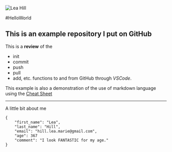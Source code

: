 ![Lea Hill](hill,lea.jpg/500/500?image=1000)

#HelloWorld

This is an example repository I put on GitHub
---
This is a **review** of the
- init
- commit
- push
- pull
- add, etc.
functions to and from GitHub through *VSCode*.

This example is also a demonstration of the use of markdown language using the [Cheat Sheet](https://www.markdownguide.org/cheat-sheet/)

---

A little bit about me

```
{
    "first_name": "Lea",
    "last_name": "Hill",
    "email": "hill.lea.marie@gmail.com",
    "age": 367
    "comment": "I look FANTASTIC for my age."
}
```